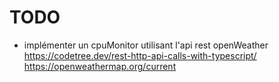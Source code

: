 # TODO

- implémenter un cpuMonitor utilisant l'api rest openWeather
https://codetree.dev/rest-http-api-calls-with-typescript/
https://openweathermap.org/current
